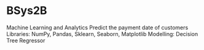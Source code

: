 # BSys2B
Machine Learning and Analytics
Predict the payment date of customers 
Libraries: NumPy, Pandas, Sklearn, Seaborn, Matplotlib Modelling: Decision Tree Regressor
